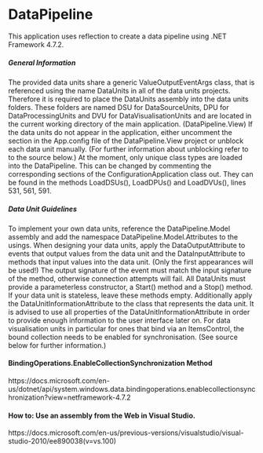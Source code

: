 # DataPipeline
This application uses reflection to create a data pipeline using .NET Framework 4.7.2.

<h5>General Information</h5>
The provided data units share a generic ValueOutputEventArgs class, that is referenced using the name DataUnits in all of the data units projects. Therefore it is required to place the DataUnits assembly into the data units folders. These folders are named DSU for DataSourceUnits, DPU for DataProcessingUnits and DVU for DataVisualisationUnits and are located in the current working directory of the main application. (DataPipeline.View) If the data units do not appear in the application, either uncomment the section in the App.config file of the DataPipeline.View project or unblock each data unit manually. (For further information about unblocking refer to to the source below.) At the moment, only unique class types are loaded into the DataPipeline. This can be changed by commenting the corresponding sections of the ConfigurationApplication class out. They can be found in the methods LoadDSUs(), LoadDPUs() and LoadDVUs(), lines 531, 561, 591.

<h5>Data Unit Guidelines</h5>
To implement your own data units, reference the DataPipeline.Model assembly and add the namespace DataPipeline.Model.Attributes to the usings. When designing your data units, apply the DataOutputAttribute to events that output values from the data unit and the DataInputAttribute to methods that input values into the data unit. (Only the first appearances will be used!) The output signature of the event must match the input signature of the method, otherwise connection attempts will fail. All DataUnits must provide a parameterless constructor, a Start() method and a Stop() method. If your data unit is stateless, leave these methods empty. Additionally apply the DataUnitInformationAttribute to the class that represents the data unit. It is advised to use all properties of the DataUnitInformationAttribute in order to provide enough information to the user interface later on. For data visualisation units in particular for ones that bind via an ItemsControl, the bound collection needs to be enabled for synchronisation. (See source below for further information.)

<h4>BindingOperations.EnableCollectionSynchronization Method</h4>
https://docs.microsoft.com/en-us/dotnet/api/system.windows.data.bindingoperations.enablecollectionsynchronization?view=netframework-4.7.2

<h4>How to: Use an assembly from the Web in Visual Studio.</h4>
https://docs.microsoft.com/en-us/previous-versions/visualstudio/visual-studio-2010/ee890038(v=vs.100)